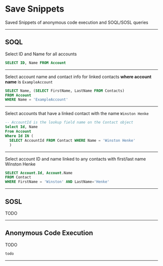 # Save Snippets

Saved Snippets of anonymous code execution and SOQL/SOSL queries

---

## SOQL

Select ID and Name for all accounts

```sql
SELECT ID, Name FROM Account
```

---

Select account name and contact info for linked contacts **where account name** is `ExampleAccount`

```sql
SELECT Name, (SELECT FirstName, LastName FROM Contacts)
FROM Account
WHERE Name = 'ExampleAccount'
```

---

Select accounts that have a linked contact with the name `Winston Henke`

```sql
-- AccountId is the lookup field name on the Contact object
Select Id, Name
From Account
Where Id IN (
  SELECT AccountId FROM Contact WHERE Name = 'Winston Henke'
  )
```

---

Select account ID and name linked to any contacts with first/last name Winston Henke

```sql
SELECT Account.Id, Account.Name
FROM Contact 
WHERE FirstName = 'Winston' AND LastName='Henke'
```

---

## SOSL

TODO

---

## Anonymous Code Execution

TODO

```java
todo
```

---
